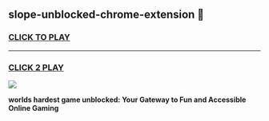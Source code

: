 
## slope-unblocked-chrome-extension 👋
<h3>
<a href="https://premium.freeplayer.one?title=slope-unblocked-chrome-extension&ref=14F">CLICK TO PLAY</a></h3>
<hr>

<h3>
<a href="https://premium.freeplayer.one?title=slope-unblocked-chrome-extension&ref=14F">CLICK 2 PLAY</a>
  
</h3>

<a href="https://premium.freeplayer.one?title=slope-unblocked-chrome-extension&ref=12F/"><img src="https://clearcache.store/games.png"></a>


**worlds hardest game unblocked: Your Gateway to Fun and Accessible Online Gaming**
